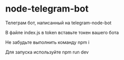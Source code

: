 # node-telegram-bot

Телеграм бот, написанный на telegram-node-bot

В файле index.js в token вставьте токен вашего бота 

Не забудьте выполнить команду npm i

Для запуска используйте npm run dev
